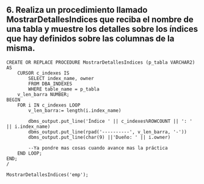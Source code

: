 ## 6. Realiza un procedimiento llamado MostrarDetallesIndices que reciba el nombre de una tabla y muestre los detalles sobre los índices que hay definidos sobre las columnas de la misma.

```
CREATE OR REPLACE PROCEDURE MostrarDetallesIndices (p_tabla VARCHAR2) AS
    CURSOR c_indexes IS
        SELECT index_name, owner
        FROM DBA_INDEXES
        WHERE table_name = p_tabla
    v_len_barra NUMBER;
BEGIN
    FOR i IN c_indexes LOOP
        v_len_barra:= length(i.index_name)

        dbms_output.put_line('Índice ' || c_indexes%ROWCOUNT || ': '  || i.index_name)
        dbms_output.put_line(rpad('----------', v_len_barra, '-'))
        dbms_output.put_line(char(9) ||'Dueño: ' || i.owner)

        --Ya pondre mas cosas cuando avance mas la práctica
    END LOOP;
END;
/
```

```
MostrarDetallesIndices('emp');
```